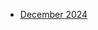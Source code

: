<!-- toc -->

- [December 2024](https://github.com/linusjf/BIAY/blob/main/December2024.md)

<!-- tocstop -->
